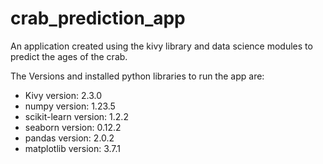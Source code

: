 # crab_prediction_app
An application created using the kivy library and data science modules to predict the ages of the crab.

The Versions and installed python libraries to run the app are:
- Kivy version: 2.3.0
- numpy version: 1.23.5
- scikit-learn version: 1.2.2
- seaborn version: 0.12.2
- pandas version: 2.0.2
- matplotlib version: 3.7.1

